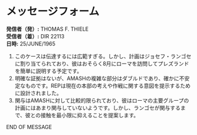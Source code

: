 # メッセージフォーム

**発信者（発）:** THOMAS F. THIELE  
**受信者（着）:** DIR 22113  
**日時:** 25/JUNE/1965  

1. このケースは伝達するには広範すぎる。しかし、計画はジョセフ・ランゴセに割り当てられており、彼はおそらく8月にローマを訪問してプレズランドを簡単に説明する予定です。  
2. 明確な証拠はないが、AMASHの複雑な部分はダブルドであり、確かに不安定なものです。REPは現在の本部の考えや作戦に関する意図を提示するために設計されました。  
3. 関与はAMASHに対して比較的限られており、彼はローマの主要グループの計画にはあまり関与していないようです。しかし、ランゴセが関与するまで、彼との接触を最小限に抑えることを提案します。  

END OF MESSAGE